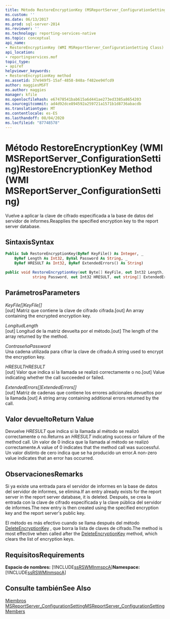 ```yaml
---
title: Método RestoreEncryptionKey (MSReportServer_ConfigurationSetting de WMI) | Microsoft Docs
ms.custom: ''
ms.date: 06/13/2017
ms.prod: sql-server-2014
ms.reviewer: ''
ms.technology: reporting-services-native
ms.topic: conceptual
api_name:
- RestoreEncryptionKey (WMI MSReportServer_ConfigurationSetting Class)
api_location:
- reportingservices.mof
topic_type:
- apiref
helpviewer_keywords:
- RestoreEncryptionKey method
ms.assetid: 37e949f5-15af-4858-848a-f482ee94fcd9
author: maggiesMSFT
ms.author: maggies
manager: kfile
ms.openlocfilehash: e67478541bab615a6d441ae273ed3385a8654203
ms.sourcegitcommit: ad4d92dce894592a259721a1571b1d8736abacdb
ms.translationtype: MT
ms.contentlocale: es-ES
ms.lasthandoff: 08/04/2020
ms.locfileid: "87748578"
---
```

# <a name="restoreencryptionkey-method-wmi-msreportserver_configurationsetting"></a><span data-ttu-id="2bc4f-102">Método RestoreEncryptionKey (WMI MSReportServer_ConfigurationSetting)</span><span class="sxs-lookup"><span data-stu-id="2bc4f-102">RestoreEncryptionKey Method (WMI MSReportServer_ConfigurationSetting)</span></span>
  <span data-ttu-id="2bc4f-103">Vuelve a aplicar la clave de cifrado especificada a la base de datos del servidor de informes.</span><span class="sxs-lookup"><span data-stu-id="2bc4f-103">Reapplies the specified encryption key to the report server database.</span></span>  
  
## <a name="syntax"></a><span data-ttu-id="2bc4f-104">Sintaxis</span><span class="sxs-lookup"><span data-stu-id="2bc4f-104">Syntax</span></span>  
  
```vb  
Public Sub RestoreEncryptionKey(ByRef KeyFile() As Integer, _  
    ByRef Length As Int32, ByVal Password As String, _  
    ByRef HRESULT As Int32, ByRef ExtendedErrors() As String)  
```  
  
```csharp  
public void RestoreEncryptionKey(out Byte[] KeyFile, out Int32 Length,   
            string Password, out Int32 HRESULT, out string[] ExtendedErrors);  
```  
  
## <a name="parameters"></a><span data-ttu-id="2bc4f-105">Parámetros</span><span class="sxs-lookup"><span data-stu-id="2bc4f-105">Parameters</span></span>  
 <span data-ttu-id="2bc4f-106">*KeyFile[]*</span><span class="sxs-lookup"><span data-stu-id="2bc4f-106">*KeyFile[]*</span></span>  
 <span data-ttu-id="2bc4f-107">[out] Matriz que contiene la clave de cifrado cifrada.</span><span class="sxs-lookup"><span data-stu-id="2bc4f-107">[out] An array containing the encrypted encryption key.</span></span>  
  
 <span data-ttu-id="2bc4f-108">*Longitud*</span><span class="sxs-lookup"><span data-stu-id="2bc4f-108">*Length*</span></span>  
 <span data-ttu-id="2bc4f-109">[out] Longitud de la matriz devuelta por el método.</span><span class="sxs-lookup"><span data-stu-id="2bc4f-109">[out] The length of the array returned by the method.</span></span>  
  
 <span data-ttu-id="2bc4f-110">*Contraseña*</span><span class="sxs-lookup"><span data-stu-id="2bc4f-110">*Password*</span></span>  
 <span data-ttu-id="2bc4f-111">Una cadena utilizada para cifrar la clave de cifrado.</span><span class="sxs-lookup"><span data-stu-id="2bc4f-111">A string used to encrypt the encryption key.</span></span>  
  
 <span data-ttu-id="2bc4f-112">*HRESULT*</span><span class="sxs-lookup"><span data-stu-id="2bc4f-112">*HRESULT*</span></span>  
 <span data-ttu-id="2bc4f-113">[out] Valor que indica si la llamada se realizó correctamente o no.</span><span class="sxs-lookup"><span data-stu-id="2bc4f-113">[out] Value indicating whether the call succeeded or failed.</span></span>  
  
 <span data-ttu-id="2bc4f-114">*ExtendedErrors[]*</span><span class="sxs-lookup"><span data-stu-id="2bc4f-114">*ExtendedErrors[]*</span></span>  
 <span data-ttu-id="2bc4f-115">[out] Matriz de cadenas que contiene los errores adicionales devueltos por la llamada.</span><span class="sxs-lookup"><span data-stu-id="2bc4f-115">[out] A string array containing additional errors returned by the call.</span></span>  
  
## <a name="return-value"></a><span data-ttu-id="2bc4f-116">Valor devuelto</span><span class="sxs-lookup"><span data-stu-id="2bc4f-116">Return Value</span></span>  
 <span data-ttu-id="2bc4f-117">Devuelve *HRESULT* que indica si la llamada al método se realizó correctamente o no.</span><span class="sxs-lookup"><span data-stu-id="2bc4f-117">Returns an *HRESULT* indicating success or failure of the method call.</span></span> <span data-ttu-id="2bc4f-118">Un valor de 0 indica que la llamada al método se realizó correctamente.</span><span class="sxs-lookup"><span data-stu-id="2bc4f-118">A value of 0 indicates that the method call was successful.</span></span> <span data-ttu-id="2bc4f-119">Un valor distinto de cero indica que se ha producido un error.</span><span class="sxs-lookup"><span data-stu-id="2bc4f-119">A non-zero value indicates that an error has occurred.</span></span>  
  
## <a name="remarks"></a><span data-ttu-id="2bc4f-120">Observaciones</span><span class="sxs-lookup"><span data-stu-id="2bc4f-120">Remarks</span></span>  
 <span data-ttu-id="2bc4f-121">Si ya existe una entrada para el servidor de informes en la base de datos del servidor de informes, se elimina.</span><span class="sxs-lookup"><span data-stu-id="2bc4f-121">If an entry already exists for the report server in the report server database, it is deleted.</span></span> <span data-ttu-id="2bc4f-122">Después, se crea la entrada con la clave de cifrado especificada y la clave pública del servidor de informes.</span><span class="sxs-lookup"><span data-stu-id="2bc4f-122">The new entry is then created using the specified encryption key and the report server's public key.</span></span>  
  
 <span data-ttu-id="2bc4f-123">El método es más efectivo cuando se llama después del método [DeleteEncryptionKey](configurationsetting-method-deleteencryptionkey.md) , que borra la lista de claves de cifrado.</span><span class="sxs-lookup"><span data-stu-id="2bc4f-123">The method is most effective when called after the [DeleteEncryptionKey](configurationsetting-method-deleteencryptionkey.md) method, which clears the list of encryption keys.</span></span>  
  
## <a name="requirements"></a><span data-ttu-id="2bc4f-124">Requisitos</span><span class="sxs-lookup"><span data-stu-id="2bc4f-124">Requirements</span></span>  
 <span data-ttu-id="2bc4f-125">**Espacio de nombres:** [!INCLUDE[ssRSWMInmspcA](../../includes/ssrswminmspca-md.md)]</span><span class="sxs-lookup"><span data-stu-id="2bc4f-125">**Namespace:** [!INCLUDE[ssRSWMInmspcA](../../includes/ssrswminmspca-md.md)]</span></span>  
  
## <a name="see-also"></a><span data-ttu-id="2bc4f-126">Consulte también</span><span class="sxs-lookup"><span data-stu-id="2bc4f-126">See Also</span></span>  
 [<span data-ttu-id="2bc4f-127">Miembros MSReportServer_ConfigurationSetting</span><span class="sxs-lookup"><span data-stu-id="2bc4f-127">MSReportServer_ConfigurationSetting Members</span></span>](msreportserver-configurationsetting-members.md)  
  
  
